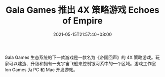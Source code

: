 ﻿---
title: "Gala Games 推出 4X 策略游戏 Echoes of Empire"
date: 2021-05-15T21:57:40+08:00
lastmod: 2021-05-15T16:45:40+08:00
draft: false
authors: ["Eudora"]
description: "Gala Games 生态系统的下一款游戏是一款名为《帝国回声》的 4X 策略游戏。玩家可以建造、升级和拥有一支宇宙飞船来控制银河系中的一个区域。游戏工作室 Ion Games 为 PC 和 Mac 开发游戏。"
featuredImage: "gala-games-unveils-strategy-4x-game-echoes-of-empire.png"
tags: ["Virtual World","虚拟世界","Play to Earn"]
categories: ["news"]
news: ["虚拟世界"]
weight: 
lightgallery: true
pinned: false
recommend: false
recommend1: false
---

Gala Games 生态系统的下一款游戏是一款名为《帝国回声》的 4X 策略游戏。玩家可以建造、升级和拥有一支宇宙飞船来控制银河系中的一个区域。游戏工作室 Ion Games 为 PC 和 Mac 开发游戏。

<!--more-->

